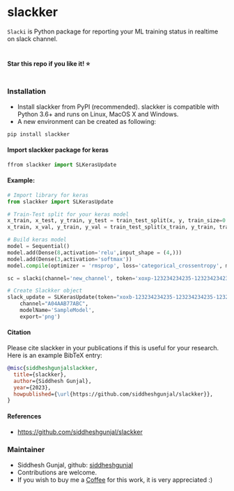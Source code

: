 # slackker

``Slacki`` is Python package for reporting your ML training status in realtime on slack channel.

# 
**Star this repo if you like it! ⭐️**
#


### Installation
* Install slackker from PyPI (recommended). slackker is compatible with Python 3.6+ and runs on Linux, MacOS X and Windows. 
* A new environment can be created as following:

```bash
pip install slackker
```

#### Import slackker package for keras
```python
ffrom slackker import SLKerasUpdate
```

#### Example:
```python
# Import library for keras
from slackker import SLKerasUpdate

# Train-Test split for your keras model
x_train, x_test, y_train, y_test = train_test_split(x, y, train_size=0.8)
x_train, x_val, y_train, y_val = train_test_split(x_train, y_train, train_size=0.8)

# Build keras model
model = Sequential()
model.add(Dense(8,activation='relu',input_shape = (4,)))
model.add(Dense(3,activation='softmax'))
model.compile(optimizer = 'rmsprop', loss='categorical_crossentropy', metrics=['accuracy'])

sc = slacki(channel='new_channel', token='xoxp-123234234235-123234234235-123234234235-adedce74748c3844747aed48499bb')

# Create Slackker object
slack_update = SLKerasUpdate(token="xoxb-123234234235-123234234235-123234234235-adedce74748c3844747aed48499bb",
    channel="A04AAB77ABC",
    modelName='SampleModel',
    export='png')
```


#### Citation
Please cite slackker in your publications if this is useful for your research. Here is an example BibTeX entry:
```BibTeX
@misc{siddheshgunjalslackker,
  title={slackker},
  author={Siddhesh Gunjal},
  year={2023},
  howpublished={\url{https://github.com/siddheshgunjal/slackker}},
}
```

#### References
* https://github.com/siddheshgunjal/slackker

### Maintainer
* Siddhesh Gunjal, github: [siddheshgunjal](https://github.com/siddheshgunjal)
* Contributions are welcome.
* If you wish to buy me a <a href="https://www.buymeacoffee.com/erdogant">Coffee</a> for this work, it is very appreciated :)
